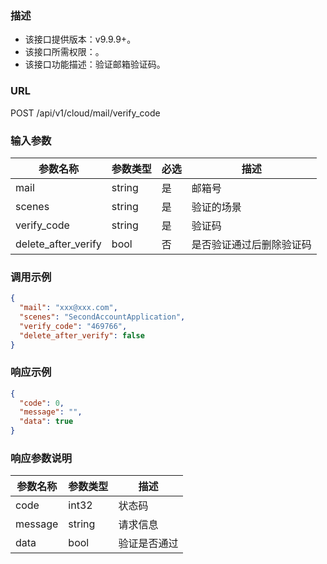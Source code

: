 ### 描述

- 该接口提供版本：v9.9.9+。
- 该接口所需权限：。
- 该接口功能描述：验证邮箱验证码。

### URL

POST /api/v1/cloud/mail/verify_code

### 输入参数

| 参数名称   | 参数类型    | 必选 | 描述           |
|--------|---------|----|--------------|
| mail	  | string	 | 是	 | 邮箱号          |
| scenes	 | string	 | 是	 | 验证的场景        |
| verify_code	 | string	 | 是	 | 验证码          |
| delete_after_verify	 | bool	   | 否	 | 是否验证通过后删除验证码 |

### 调用示例

```json
{
  "mail": "xxx@xxx.com",
  "scenes": "SecondAccountApplication",
  "verify_code": "469766",
  "delete_after_verify": false
}
```

### 响应示例

```json
{
  "code": 0,
  "message": "",
  "data": true
}
```

### 响应参数说明

| 参数名称    | 参数类型   | 描述     |
|---------|--------|--------|
| code    | int32  | 状态码    |
| message | string | 请求信息   |
| data | bool   | 验证是否通过 |